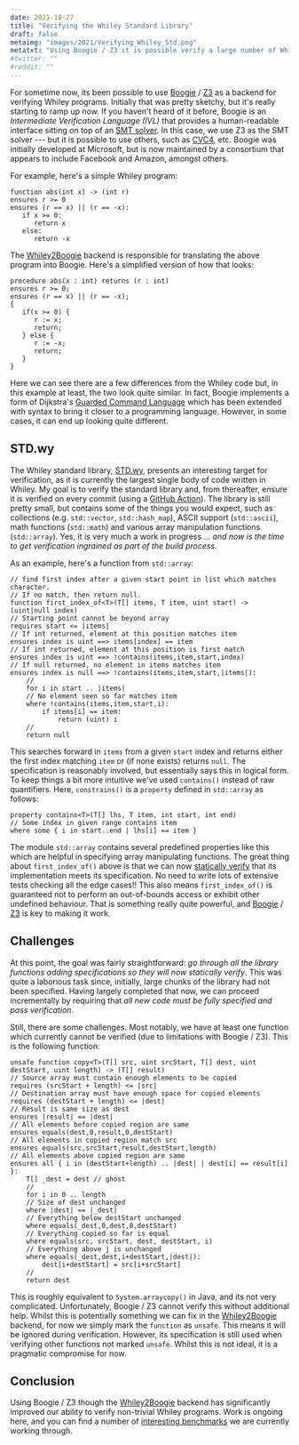 ```yaml
---
date: 2021-10-27
title: "Verifying the Whiley Standard Library"
draft: false
metaimg: "images/2021/Verifying_Whiley_Std.png"
metatxt: "Using Boogie / Z3 it is possible verify a large number of Whiley programs."
#twitter: ""
#reddit: ""
---
```


For sometime now, its been possible to use
[Boogie](https://github.com/boogie-org/boogie) /
[Z3](https://github.com/Z3Prover/z3) as a backend for verifying Whiley
programs.  Initially that was pretty sketchy, but it's really starting
to ramp up now.  If you haven't heard of it before, Boogie is an
_Intermediate Verification Language (IVL)_ that provides a
human-readable interface sitting on top of an [SMT
solver](https://en.wikipedia.org/wiki/Satisfiability_modulo_theories).
In this case, we use Z3 as the SMT solver --- but it is possible to
use others, such as [CVC4](https://cvc4.github.io/), etc.  Boogie was
initially developed at Microsoft, but is now maintained by a
consortium that appears to include Facebook and Amazon, amongst
others.

For example, here's a simple Whiley program:

```Whiley
function abs(int x) -> (int r)
ensures r >= 0
ensures (r == x) || (r == -x):
   if x >= 0:
      return x
   else:
      return -x
```

The [Whiley2Boogie](https://github.com/Whiley/Whiley2Boogie) backend
 is responsible for translating the above program into Boogie.  Here's
 a simplified version of how that looks:


```Boogie
procedure abs(x : int) returns (r : int)
ensures r >= 0;
ensures (r == x) || (r == -x);
{
   if(x >= 0) {
      r := x;
      return;
   } else {
      r := -x;
      return;
   }
}
```

Here we can see there are a few differences from the Whiley code but,
in this example at least, the two look quite similar.  In fact, Boogie
implements a form of Dijkstra's [Guarded Command
Language](https://en.wikipedia.org/wiki/Guarded_Command_Language)
which has been extended with syntax to bring it closer to a
programming language.  However, in some cases, it can end up looking
quite different.


## STD.wy

The Whiley standard library,
[STD.wy](https://github.com/Whiley/STD.wy), presents an interesting
target for verification, as it is currently the largest single body of
code written in Whiley.  My goal is to verify the standard library
and, from thereafter, ensure it is verified on every commit (using a
[GitHub Action](https://github.com/Whiley/WhileyBuildAction)).  The
library is still pretty small, but contains some of the things you
would expect, such as collections (e.g. `std::vector`,
`std::hash_map`), ASCII support (`std::ascii`), math functions
(`std::math`) and various array manipulation functions (`std::array`).
Yes, it is very much a work in progress ...  _and now is the time to get
verification ingrained as part of the build process_.

As an example, here's a function from `std::array`:

```Whiley
// find first index after a given start point in list which matches character.
// If no match, then return null.
function first_index_of<T>(T[] items, T item, uint start) -> (uint|null index)
// Starting point cannot be beyond array
requires start <= |items|
// If int returned, element at this position matches item
ensures index is uint ==> items[index] == item
// If int returned, element at this position is first match
ensures index is uint ==> !contains(items,item,start,index)
// If null returned, no element in items matches item
ensures index is null ==> !contains(items,item,start,|items|):
    //
    for i in start .. |items|
    // No element seen so far matches item
    where !contains(items,item,start,i):
        if items[i] == item:
            return (uint) i
    //
    return null
```

This searches forward in `items` from a given `start` index and
returns either the first index matching `item` or (if none exists)
returns `null`.  The specification is reasonably involved, but
essentially says this in logical form.  To keep things a bit more
intuitive we've used `contains()` instead of raw quantifiers.  Here,
`constrains()` is a `property` defined in `std::array` as follows:

```Whiley
property contains<T>(T[] lhs, T item, int start, int end)
// Some index in given range contains item
where some { i in start..end | lhs[i] == item }
```

The module `std::array` contains several predefined properties like
this which are helpful in specifying array manipulating functions.
The great thing about `first_index_of()` above is that we can now
[statically
verify](https://en.wikipedia.org/wiki/Software_verification) that its
implementation meets its specification.  No need to write lots of
extensive tests checking all the edge cases!! This also means
`first_index_of()` is guaranteed not to perform an out-of-bounds
access or exhibit other undefined behaviour.  That is something really
quite powerful, and [Boogie](https://github.com/boogie-org/boogie) /
[Z3](https://github.com/Z3Prover/z3) is key to making it work.

## Challenges

At this point, the goal was fairly straightforward: _go through all
the library functions adding specifications so they will now
statically verify_.  This was quite a laborious task since, initially,
large chunks of the library had not been specified.  Having largely
completed that now, we can proceed incrementally by requiring that
_all new code must be fully specified and pass verification_.

Still, there are some challenges.  Most notably, we have at least
one function which currently cannot be verified (due to limitations
with Boogie / Z3).  This is the following function:

```Whiley
unsafe function copy<T>(T[] src, uint srcStart, T[] dest, uint destStart, uint length) -> (T[] result)
// Source array must contain enough elements to be copied
requires (srcStart + length) <= |src|
// Destination array must have enough space for copied elements
requires (destStart + length) <= |dest|
// Result is same size as dest
ensures |result| == |dest|
// All elements before copied region are same
ensures equals(dest,0,result,0,destStart)
// All elements in copied region match src
ensures equals(src,srcStart,result,destStart,length)
// All elements above copied region are same
ensures all { i in (destStart+length) .. |dest| | dest[i] == result[i] }:
    T[] _dest = dest // ghost
    //
    for i in 0 .. length
    // Size of dest unchanged
    where |dest| == |_dest|
    // Everything below destStart unchanged
    where equals(_dest,0,dest,0,destStart)
    // Everything copied so far is equal
    where equals(src, srcStart, dest, destStart, i)
    // Everything above j is unchanged
    where equals(_dest,dest,i+destStart,|dest|):
        dest[i+destStart] = src[i+srcStart]
    //
    return dest
```

This is roughly equivalent to `System.arraycopy()` in Java, and its
not very complicated.  Unfortunately, Boogie / Z3 cannot verify this
without additional help.  Whilst this is potentially something we can
fix in the [Whiley2Boogie](https://github.com/Whiley/Whiley2Boogie)
backend, for now we simply mark the `function` as `unsafe`.  This
means it will be ignored during verification.  However, its
specification is still used when verifying other functions not marked
`unsafe`.  Whilst this is not ideal, it is a pragmatic compromise for
now.

## Conclusion

Using Boogie / Z3 though the
[Whiley2Boogie](https://github.com/Whiley/Whiley2Boogie) backend has
significantly improved our ability to verify non-trivial Whiley
programs.  Work is ongoing here, and you can find a number of
[interesting
benchmarks](https://github.com/Whiley/WyBench/tree/main/src) we are
currently working through.
